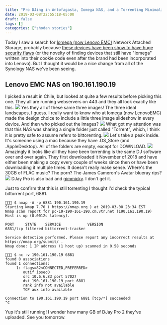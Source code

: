 ```yaml
---
title: "Pro DJing in Antofagasta, Iomega NAS, and a Torrenting Minimalist"
date: 2019-03-08T22:55:18-05:00
draft: false
tags: []
categories: ["shodan stories"]
---
```


Today I saw a search for [Iomega (now Lenovo EMC)](https://en.wikipedia.org/wiki/LenovoEMC) Network Attached Storage, probably because [these devices have been show to have huge security flaws](https://support.lenovo.com/us/en/solutions/len-24224) (or the novelty of finding devices that still have "Iomega" written into their cookie code even after the brand had been incorporated into Lenovo). But I thought it would be a nice change from all of the Synology NAS we've been seeing.

## Lenovo EMC NAS on 190.161.190.19
I picked a result in Chile, but looked at quite a few results before picking this one. They all are running webservers on 443 and they all look exactly like this.
![](/images/100Days/Day64/firstlook.png)
Yes they all of these same three images! The three ideal landscapes, I guess. I really want to know who at Iomega (now LenovoEMC) made the design choice to include a little three image slideshow in every device. And then who picked out the images?
![](/images/100Days/Day64/torrent.png)
What got my attention was that this NAS was sharing a single folder just called "Torrent", which, I think it is pretty safe to assume refers to bittorenting.
![](/images/100Days/Day64/files.png)
Let's take a peak inside. It's someone using a mac because they have .DS_Store (and .AppleDesktop). All of the folders are empty, except for DOWNLOAD.
![](/images/100Days/Day64/djaypro.png)
Amazingly it looks like all they have been torrenting is the same DJ software over and over again. They first downloaded it November of 2018 and have either been making a copy every couple of weeks since then or have been downloading it multiple times. It doesn't really make sense. Where's the 30GB of FLAC music? The porn? The James Cameron's Avatar blueray rips?
![](/images/100Days/Day64/djay.png)
DJay Pro is also bad and [gimmicky](https://www.theverge.com/2017/12/12/16764040/djay-pro-2-software-ai-automix-algoriddim). I don't get it.

Just to confirm that this is still torrenting I thought I'd check the typical bittorrent port, 6881.
```
👻🌵🔮 $ nmap -A -p 6881 190.161.190.19
Starting Nmap 7.70 ( https://nmap.org ) at 2019-03-08 23:34 EST
Nmap scan report for pc-19-190-161-190.cm.vtr.net (190.161.190.19)
Host is up (0.0012s latency).

PORT     STATE    SERVICE            VERSION
6881/tcp filtered bittorrent-tracker

Service detection performed. Please report any incorrect results at https://nmap.org/submit/ .
Nmap done: 1 IP address (1 host up) scanned in 0.58 seconds

👻🌵🔮 $ nc -v 190.161.190.19 6881
found 0 associations
found 1 connections:
     1: flags=82<CONNECTED,PREFERRED>
        outif ipsec0
        src 10.6.6.83 port 57027
        dst 190.161.190.19 port 6881
        rank info not available
        TCP aux info available

Connection to 190.161.190.19 port 6881 [tcp/*] succeeded!
^C
```
Yup it's still running! I wonder how many GB of DJay Pro 2 they've uploaded. See you tomorrow.
